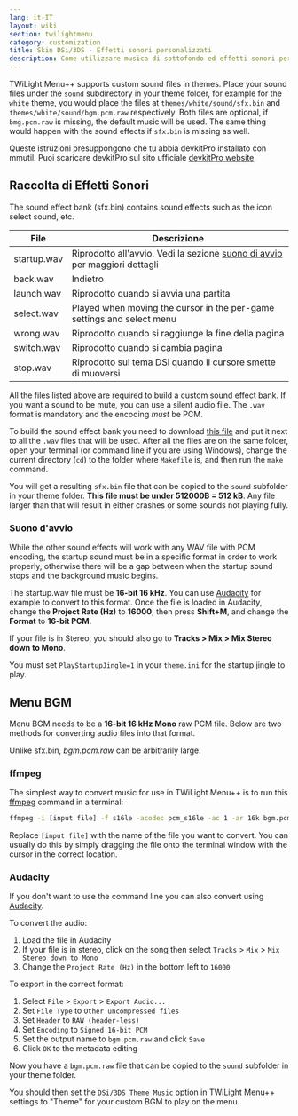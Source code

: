 ```yaml
---
lang: it-IT
layout: wiki
section: twilightmenu
category: customization
title: Skin DSi/3DS - Effetti sonori personalizzati
description: Come utilizzare musica di sottofondo ed effetti sonori personalizzati nelle skin DSi e 3DS per TWiLight Menu++
---
```


TWiLight Menu++ supports custom sound files in themes. Place your sound files under the `sound` subdirectory in your theme folder, for example for the `white` theme, you would place the files at `themes/white/sound/sfx.bin` and `themes/white/sound/bgm.pcm.raw` respectively. Both files are optional, if `bmg.pcm.raw` is missing, the default music will be used. The same thing would happen with the sound effects if `sfx.bin` is missing as well.

Queste istruzioni presuppongono che tu abbia devkitPro installato con mmutil. Puoi scaricare devkitPro sul sito ufficiale [devkitPro website](https://devkitpro.org/wiki/Getting_Started).

## Raccolta di Effetti Sonori
The sound effect bank (sfx.bin) contains sound effects such as the icon select sound, etc.

| File        | Descrizione                                                                                   |
| ----------- | --------------------------------------------------------------------------------------------- |
| startup.wav | Riprodotto all'avvio. Vedi la sezione [suono di avvio ](#startup-sound) per maggiori dettagli |
| back.wav    | Indietro                                                                                      |
| launch.wav  | Riprodotto quando si avvia una partita                                                        |
| select.wav  | Played when moving the cursor in the per-game settings and select menu                        |
| wrong.wav   | Riprodotto quando si raggiunge la fine della pagina                                           |
| switch.wav  | Riprodotto quando si cambia pagina                                                            |
| stop.wav    | Riprodotto sul tema DSi quando il cursore smette di muoversi                                  |

All the files listed above are required to build a custom sound effect bank. If you want a sound to be mute, you can use a silent audio file. The `.wav` format is mandatory and the encoding *must* be PCM.

To build the sound effect bank you need to download [this file](/assets/files/Makefile) and put it next to all the `.wav` files that will be used. After all the files are on the same folder, open your terminal (or command line if you are using Windows), change the current directory (`cd`) to the folder where `Makefile` is, and then run the `make` command.

You will get a resulting `sfx.bin` file that can be copied to the `sound` subfolder in your theme folder. **This file must be under 512000B = 512 kB**. Any file larger than that will result in either crashes or some sounds not playing fully.

### Suono d'avvio
While the other sound effects will work with any WAV file with PCM encoding, the startup sound must be in a specific format in order to work properly, otherwise there will be a gap between when the startup sound stops and the background music begins.

The startup.wav file must be **16-bit 16 kHz**. You can use [Audacity](https://www.audacityteam.org/download/) for example to convert to this format. Once the file is loaded in Audacity, change the **Project Rate (Hz)** to **16000**, then press **Shift+M**, and change the **Format** to **16-bit PCM**.

If your file is in Stereo, you should also go to **Tracks > Mix > Mix Stereo down to Mono**.

You must set `PlayStartupJingle=1` in your `theme.ini` for the startup jingle to play.


## Menu BGM
Menu BGM needs to be a **16-bit 16 kHz Mono** raw PCM file. Below are two methods for converting audio files into that format.

Unlike sfx.bin, *bgm.pcm.raw* can be arbitrarily large.

### ffmpeg
The simplest way to convert music for use in TWiLight Menu++ is to run this [ffmpeg](https://ffmpeg.org) command in a terminal:

```bash
ffmpeg -i [input file] -f s16le -acodec pcm_s16le -ac 1 -ar 16k bgm.pcm.raw
```

Replace `[input file]` with the name of the file you want to convert. You can usually do this by simply dragging the file onto the terminal window with the cursor in the correct location.

### Audacity
If you don't want to use the command line you can also convert using [Audacity](https://www.audacityteam.org/download/).

To convert the audio:
1. Load the file in Audacity
1. If your file is in stereo, click on the song then select `Tracks` > `Mix` > `Mix Stereo down to Mono`
1. Change the `Project Rate (Hz)` in the bottom left to `16000`

To export in the correct format:
1. Select `File` > `Export` > `Export Audio...`
1. Set `File Type` to `Other uncompressed files`
1. Set `Header` to `RAW (header-less)`
1. Set `Encoding` to `Signed 16-bit PCM`
1. Set the output name to `bgm.pcm.raw` and click `Save`
1. Click `OK` to the metadata editing

Now you have a `bgm.pcm.raw` file that can be copied to the `sound` subfolder in your theme folder.

 You should then set the `DSi/3DS Theme Music` option in TWiLight Menu++ settings to "Theme" for your custom BGM to play on the menu.